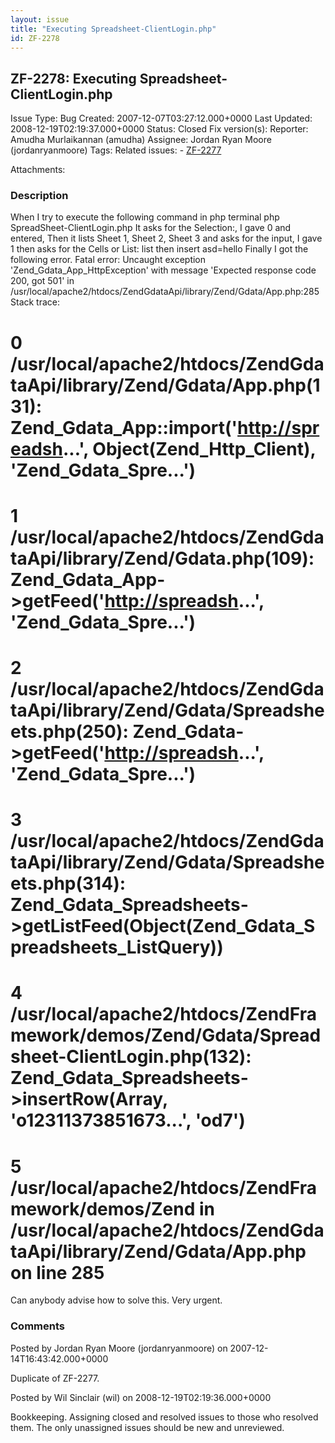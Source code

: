```yaml
---
layout: issue
title: "Executing Spreadsheet-ClientLogin.php"
id: ZF-2278
---
```


ZF-2278: Executing Spreadsheet-ClientLogin.php
----------------------------------------------

 Issue Type: Bug Created: 2007-12-07T03:27:12.000+0000 Last Updated: 2008-12-19T02:19:37.000+0000 Status: Closed Fix version(s): 
 Reporter:  Amudha Murlaikannan (amudha)  Assignee:  Jordan Ryan Moore (jordanryanmoore)  Tags: 
 Related issues: - [ZF-2277](/issues/browse/ZF-2277)
 
 Attachments: 
### Description

When I try to execute the following command in php terminal php SpreadSheet-ClientLogin.php It asks for the Selection:, I gave 0 and entered, Then it lists Sheet 1, Sheet 2, Sheet 3 and asks for the input, I gave 1 then asks for the Cells or List: list then insert asd=hello Finally I got the following error. Fatal error: Uncaught exception 'Zend\_Gdata\_App\_HttpException' with message 'Expected response code 200, got 501' in /usr/local/apache2/htdocs/ZendGdataApi/library/Zend/Gdata/App.php:285 Stack trace:

0 /usr/local/apache2/htdocs/ZendGdataApi/library/Zend/Gdata/App.php(131): Zend\_Gdata\_App::import('<http://spreadsh>...', Object(Zend\_Http\_Client), 'Zend\_Gdata\_Spre...')
==============================================================================================================================================================================

1 /usr/local/apache2/htdocs/ZendGdataApi/library/Zend/Gdata.php(109): Zend\_Gdata\_App->getFeed('<http://spreadsh>...', 'Zend\_Gdata\_Spre...')
===============================================================================================================================================

2 /usr/local/apache2/htdocs/ZendGdataApi/library/Zend/Gdata/Spreadsheets.php(250): Zend\_Gdata->getFeed('<http://spreadsh>...', 'Zend\_Gdata\_Spre...')
=======================================================================================================================================================

3 /usr/local/apache2/htdocs/ZendGdataApi/library/Zend/Gdata/Spreadsheets.php(314): Zend\_Gdata\_Spreadsheets->getListFeed(Object(Zend\_Gdata\_Spreadsheets\_ListQuery))
=======================================================================================================================================================================

4 /usr/local/apache2/htdocs/ZendFramework/demos/Zend/Gdata/Spreadsheet-ClientLogin.php(132): Zend\_Gdata\_Spreadsheets->insertRow(Array, 'o12311373851673...', 'od7')
=====================================================================================================================================================================

5 /usr/local/apache2/htdocs/ZendFramework/demos/Zend in /usr/local/apache2/htdocs/ZendGdataApi/library/Zend/Gdata/App.php on line 285
=====================================================================================================================================

Can anybody advise how to solve this. Very urgent.

 

 

### Comments

Posted by Jordan Ryan Moore (jordanryanmoore) on 2007-12-14T16:43:42.000+0000

Duplicate of ZF-2277.

 

 

Posted by Wil Sinclair (wil) on 2008-12-19T02:19:36.000+0000

Bookkeeping. Assigning closed and resolved issues to those who resolved them. The only unassigned issues should be new and unreviewed.

 

 